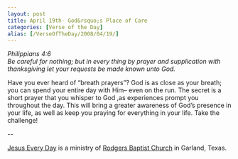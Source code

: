 ```yaml
---
layout: post
title: April 19th- God&rsquo;s Place of Care
categories: [Verse of the Day]
alias: [/VerseOfTheDay/2008/04/19/]
---
```


_Philippians 4:6  
Be careful for nothing; but in every thing by prayer and
supplication with thanksgiving let your requests be made known unto
God._

Have you ever heard of &ldquo;breath prayers&rdquo;? God is as
close as your breath; you can spend your entire day with Him&ndash;
even on the run. The secret is a short prayer that you whisper to God
,as experiences prompt you throughout the day. This will bring a
greater awareness of God&rsquo;s presence in your life, as well as
keep you praying for everything in your life. Take the challenge!

 --

<a href=http://jesuseveryday.net>Jesus Every Day</a> is a ministry of <a href=http://rodgersbaptist.net>Rodgers Baptist Church</a> in Garland, Texas.
